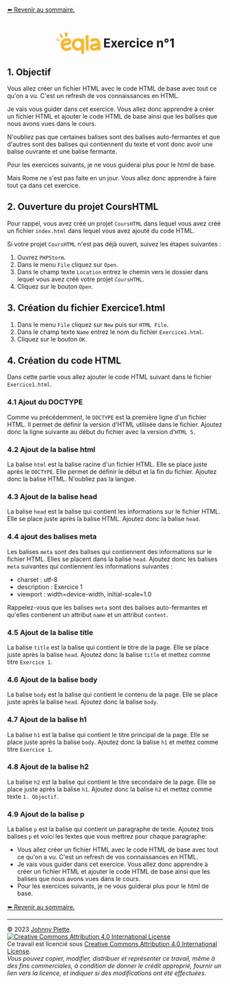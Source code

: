[:arrow_left: Revenir au sommaire.](/README.md#sommaire)
<h1 id="exercices" style="display: flex; align-items: center; justify-content: center;">
    <img src="/Images/Eqla.png" style="height:50px" alt="Logo d'Eqla">
    &nbsp;Exercice n°1
</h1>


## 1. Objectif
Vous allez créer un fichier HTML avec le code HTML de base avec tout ce qu'on a vu. C'est un refresh de vos connaissances en HTML. 

Je vais vous guider dans cet exercice. Vous allez donc apprendre à créer un fichier HTML et ajouter le code HTML de base ainsi que les balises que nous avons vues dans le cours.

N'oubliez pas que certaines balises sont des balises auto-fermantes et que d'autres sont des balises qui contiennent du texte et vont donc avoir une balise ouvrante et une balise fermante.

Pour les exercices suivants, je ne vous guiderai plus pour le html de base.

Mais Rome ne s'est pas faite en un jour. Vous allez donc apprendre à faire tout ça dans cet exercice.

## 2. Ouverture du projet CoursHTML
Pour rappel, vous avez créé un projet `CoursHTML` dans lequel vous avez créé un fichier `index.html` dans lequel vous avez ajouté du code HTML.  

Si votre projet `CoursHTML` n'est pas déjà ouvert, suivez les étapes suivantes :
1. Ouvrez `PHPStorm`.
2. Dans le menu `File` cliquez sur `Open`.
3. Dans le champ texte `Location` entrez le chemin vers le dossier dans lequel vous avez créé votre projet `CoursHTML`.
4. Cliquez sur le bouton `Open`.

<!--
## 2. Création du projet ExercicesHTML

Si vous êtes déjà dans un projet PHPStorm, fermez-le :
- Dans le menu `File` cliquez sur `Close Project`.

Sinon, suivez les étapes suivantes : 
1. Ouvrez `PHPStorm`.
2. Dans le champ texte `Location` entrez le chemin vers le dossier dans lequel vous voulez créer votre projet.  
Par exemple, si vous voulez créer votre projet dans le dossier `C:\Users\Johnny\Documents\ProjetsHTML`, entrez ce chemin dans le champ texte Location et à la fin du chemin, ajoutez le nom du projet `ExercicesHTML`. Le chemin complet sera donc dans notre exemple `C:\Users\Johnny\Documents\ProjetsHTML\ExercicesHTML`.
3. Décochez la case `Add 'composer.json'`.
4. Cliquez sur le bouton `Create`.
-->
## 3. Création du fichier Exercice1.html
1. Dans le menu `File` cliquez sur `New` puis sur `HTML File`.
2. Dans le champ texte `Name` entrez le nom du fichier `Exercice1.html`.
3. Cliquez sur le bouton `OK`.

## 4. Création du code HTML
Dans cette partie vous allez ajouter le code HTML suivant dans le fichier `Exercice1.html`.
### 4.1 Ajout du DOCTYPE
Comme vu précédemment, le `DOCTYPE` est la première ligne d'un fichier HTML. Il permet de définir la version d'HTML utilisée dans le fichier. Ajoutez donc la ligne suivante au début du fichier avec la version d'`HTML 5`.

### 4.2 Ajout de la balise html
La balise `html` est la balise racine d'un fichier HTML. Elle se place juste après le `DOCTYPE`. Elle permet de définir le début et la fin du fichier. Ajoutez donc la balise HTML. N'oubliez pas la langue.

### 4.3 Ajout de la balise head
La balise `head` est la balise qui contient les informations sur le fichier HTML. Elle se place juste après la balise HTML. Ajoutez donc la balise `head`.

### 4.4 ajout des balises meta
Les balises `meta` sont des balises qui contiennent des informations sur le fichier HTML. Elles se placent dans la balise `head`. Ajoutez donc les balises `meta` suivantes  qui contiennent les informations suivantes :
- charset : utf-8
- description : Exercice 1
- viewport : width=device-width, initial-scale=1.0

Rappelez-vous que les balises `meta` sont des balises auto-fermantes et qu'elles contienent un attribut `name` et un attribut `content`.

### 4.5 Ajout de la balise title
La balise `title` est la balise qui contient le titre de la page. Elle se place juste après la balise `head`. Ajoutez donc la balise `title` et mettez comme titre `Exercice 1`.

### 4.6 Ajout de la balise body
La balise `body` est la balise qui contient le contenu de la page. Elle se place juste après la balise `head`. Ajoutez donc la balise `body`.

### 4.7 Ajout de la balise h1
La balise `h1` est la balise qui contient le titre principal de la page. Elle se place juste après la balise `body`. Ajoutez donc la balise `h1` et mettez comme titre `Exercice 1`.

### 4.8 Ajout de la balise h2
La balise `h2` est la balise qui contient le titre secondaire de la page. Elle se place juste après la balise `h1`. Ajoutez donc la balise `h2` et mettez comme texte `1. Objectif`.

### 4.9 Ajout de la balise p
La balise `p` est la balise qui contient un paragraphe de texte.
Ajoutez trois balises `p` et voici les textes que vous mettrez pour chaque paragraphe:
- Vous allez créer un fichier HTML avec le code HTML de base avec tout ce qu'on a vu. C'est un refresh de vos connaissances en HTML.
- Je vais vous guider dans cet exercice. Vous allez donc apprendre à créer un fichier HTML et ajouter le code HTML de base ainsi que les balises que nous avons vues dans le cours.
- Pour les exercices suivants, je ne vous guiderai plus pour le html de base.





[:arrow_left: Revenir au sommaire.](/README.md#sommaire)

---
&copy; 2023 [Johnny Piette](https://github.com/ZamBoyle).  
[![Creative Commons Attribution 4.0 International License](https://i.creativecommons.org/l/by/4.0/88x31.png)](https://creativecommons.org/licenses/by/4.0/)  
Ce travail est licencié sous [Creative Commons Attribution 4.0 International License](https://creativecommons.org/licenses/by/4.0/).   
_Vous pouvez copier, modifier, distribuer et représenter ce travail, même à des fins commerciales, à condition de donner le crédit approprié, fournir un lien vers la licence, et indiquer si des modifications ont été effectuées._